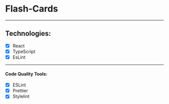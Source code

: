 # Flash-Cards

---
## Technologies:
- [x] React
- [x] TypeScript
- [x] EsLint
---
#### Code Quality Tools:
- [x] ESLint
- [x] Prettier
- [x] Stylelint
